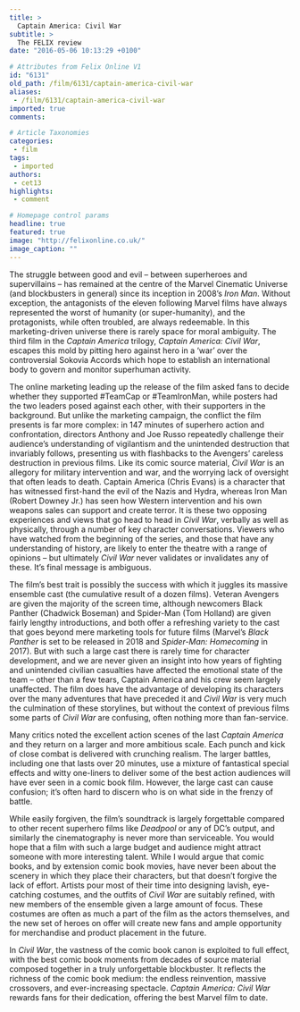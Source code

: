 ```yaml
---
title: >
  Captain America: Civil War
subtitle: >
  The FELIX review
date: "2016-05-06 10:13:29 +0100"

# Attributes from Felix Online V1
id: "6131"
old_path: /film/6131/captain-america-civil-war
aliases:
 - /film/6131/captain-america-civil-war
imported: true
comments:

# Article Taxonomies
categories:
 - film
tags:
 - imported
authors:
 - cet13
highlights:
 - comment

# Homepage control params
headline: true
featured: true
image: "http://felixonline.co.uk/"
image_caption: ""
---
```


The struggle between good and evil – between superheroes and supervillains – has remained at the centre of the Marvel Cinematic Universe (and blockbusters in general) since its inception in 2008’s _Iron Man_. Without exception, the antagonists of the eleven following Marvel films have always represented the worst of humanity (or super-humanity), and the protagonists, while often troubled, are always redeemable. In this marketing-driven universe there is rarely space for moral ambiguity. The third film in the _Captain America_ trilogy, _Captain America: Civil War_, escapes this mold by pitting hero against hero in a ‘war’ over the controversial Sokovia Accords which hope to establish an international body to govern and monitor superhuman activity.

The online marketing leading up the release of the film asked fans to decide whether they supported #TeamCap or #TeamIronMan, while posters had the two leaders posed against each other, with their supporters in the background. But unlike the marketing campaign, the conflict the film presents is far more complex: in 147 minutes of superhero action and confrontation, directors Anthony and Joe Russo repeatedly challenge their audience’s understanding of vigilantism and the unintended destruction that invariably follows, presenting us with flashbacks to the Avengers’ careless destruction in previous films. Like its comic source material, _Civil War_ is an allegory for military intervention and war, and the worrying lack of oversight that often leads to death. Captain America (Chris Evans) is a character that has witnessed first-hand the evil of the Nazis and Hydra, whereas Iron Man (Robert Downey Jr.) has seen how Western intervention and his own weapons sales can support and create terror. It is these two opposing experiences and views that go head to head in _Civil War_, verbally as well as physically, through a number of key character conversations. Viewers who have watched from the beginning of the series, and those that have any understanding of history, are likely to enter the theatre with a range of opinions – but ultimately _Civil War_ never validates or invalidates any of these. It’s final message is ambiguous.

The film’s best trait is possibly the success with which it juggles its massive ensemble cast (the cumulative result of a dozen films). Veteran Avengers are given the majority of the screen time, although newcomers Black Panther (Chadwick Boseman) and Spider-Man (Tom Holland) are given fairly lengthy introductions, and both offer a refreshing variety to the cast that goes beyond mere marketing tools for future films (Marvel’s _Black Panther_ is set to be released in 2018 and _Spider-Man: Homecoming_ in 2017). But with such a large cast there is rarely time for character development, and we are never given an insight into how years of fighting and unintended civilian casualties have affected the emotional state of the team – other than a few tears, Captain America and his crew seem largely unaffected. The film does have the advantage of developing its characters over the many adventures that have preceded it and _Civil War_ is very much the culmination of these storylines, but without the context of previous films some parts of _Civil War_ are confusing, often nothing more than fan-service.

Many critics noted the excellent action scenes of the last _Captain America_ and they return on a larger and more ambitious scale. Each punch and kick of close combat is delivered with crunching realism. The larger battles, including one that lasts over 20 minutes, use a mixture of fantastical special effects and witty one-liners to deliver some of the best action audiences will have ever seen in a comic book film. However, the large cast can cause confusion; it’s often hard to discern who is on what side in the frenzy of battle.

While easily forgiven, the film’s soundtrack is largely forgettable compared to other recent superhero films like _Deadpool_ or any of DC’s output, and similarly the cinematography is never more than serviceable. You would hope that a film with such a large budget and audience might attract someone with more interesting talent. While I would argue that comic books, and by extension comic book movies, have never been about the scenery in which they place their characters, but that doesn’t forgive the lack of effort. Artists pour most of their time into designing lavish, eye-catching costumes, and the outfits of _Civil War_ are suitably refined, with new members of the ensemble given a large amount of focus. These costumes are often as much a part of the film as the actors themselves, and the new set of heroes on offer will create new fans and ample opportunity for merchandise and product placement in the future.

In _Civil War_, the vastness of the comic book canon is exploited to full effect, with the best comic book moments from decades of source material composed together in a truly unforgettable blockbuster. It reflects the richness of the comic book medium: the endless reinvention, massive crossovers, and ever-increasing spectacle. _Captain America: Civil War_ rewards fans for their dedication, offering the best Marvel film to date.
